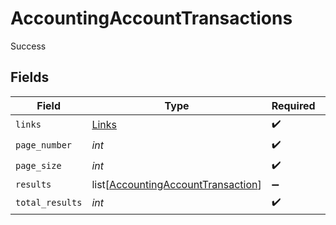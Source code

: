 # AccountingAccountTransactions

Success


## Fields

| Field                                                                                     | Type                                                                                      | Required                                                                                  | Description                                                                               |
| ----------------------------------------------------------------------------------------- | ----------------------------------------------------------------------------------------- | ----------------------------------------------------------------------------------------- | ----------------------------------------------------------------------------------------- |
| `links`                                                                                   | [Links](../../models/shared/links.md)                                                     | :heavy_check_mark:                                                                        | N/A                                                                                       |
| `page_number`                                                                             | *int*                                                                                     | :heavy_check_mark:                                                                        | N/A                                                                                       |
| `page_size`                                                                               | *int*                                                                                     | :heavy_check_mark:                                                                        | N/A                                                                                       |
| `results`                                                                                 | list[[AccountingAccountTransaction](../../models/shared/accountingaccounttransaction.md)] | :heavy_minus_sign:                                                                        | N/A                                                                                       |
| `total_results`                                                                           | *int*                                                                                     | :heavy_check_mark:                                                                        | N/A                                                                                       |